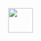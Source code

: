 <img src="https://encrypted-tbn0.gstatic.com/images?q=tbn:ANd9GcRZq7cq8dqm6iAdqpFY2qEg92vIYNR7yQiwcg&s" width="50">
